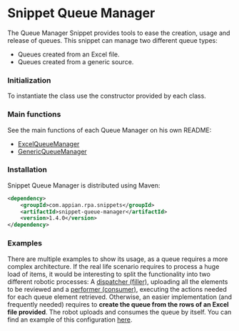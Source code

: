 # Snippet Queue Manager

The Queue Manager Snippet provides tools to ease the creation, usage and release of queues.
This snippet can manage two different queue types:
  - Queues created from an Excel file.
  - Queues created from a generic source.

### Initialization

To instantiate the class use the constructor provided by each class.

### Main functions
See the main functions of each Queue Manager on his own README:

  - [ExcelQueueManager](./src/main/java/com/appian/rpa/snippets/queuemanager/excel/manager)
  - [GenericQueueManager](./src/main/java/com/appian/rpa/snippets/queuemanager/generic/manager)
 
### Installation

Snippet Queue Manager is distributed using Maven:
```xml
<dependency>
	<groupId>com.appian.rpa.snippets</groupId>
	<artifactId>snippet-queue-manager</artifactId>
	<version>1.4.0</version>
</dependency>
```

### Examples

There are multiple examples to show its usage, as a queue requires a more complex architecture. If the real life scenario requires to process a huge load of items, it would be interesting to split the functionality into two different robotic processes: A [dispatcher (filler)](https://github.com/appianps/ps-plugin-appianrpa-Snippets/tree/master/snippets-examples/robot-snippet-generic-queue-manager-filler), uploading all the elements to be reviewed and a [performer (consumer)](https://github.com/appianps/ps-plugin-appianrpa-Snippets/tree/master/snippets-examples/robot-snippet-generic-queue-manager-consumer), executing the actions needed for each queue element retrieved. Otherwise, an easier implementation (and frequently needed) requires to **create the queue from the rows of an Excel file provided**. The robot uploads and consumes the queue by itself. You can find an example of this configuration [here](https://github.com/appianps/ps-plugin-appianrpa-Snippets/tree/master/snippets-examples/robot-snippet-excel-queue-manager).
